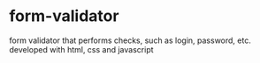 # form-validator
form validator that performs checks, such as login, password, etc. developed with html, css and javascript
